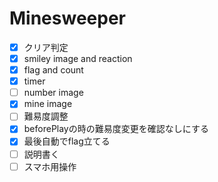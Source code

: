 # Minesweeper
- [x] クリア判定
- [x] smiley image and reaction
- [x] flag and count
- [x] timer
- [ ] number image
- [x] mine image
- [ ] 難易度調整
- [x] beforePlayの時の難易度変更を確認なしにする
- [x] 最後自動でflag立てる
- [ ] 説明書く
- [ ] スマホ用操作

